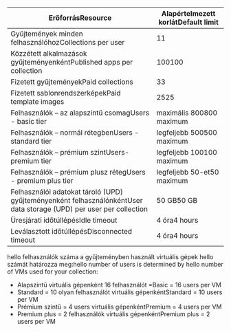 
| <span data-ttu-id="4b3c9-101">Erőforrás</span><span class="sxs-lookup"><span data-stu-id="4b3c9-101">Resource</span></span> | <span data-ttu-id="4b3c9-102">Alapértelmezett korlát</span><span class="sxs-lookup"><span data-stu-id="4b3c9-102">Default limit</span></span> |
| --- | --- |
| <span data-ttu-id="4b3c9-103">Gyűjtemények minden felhasználóhoz</span><span class="sxs-lookup"><span data-stu-id="4b3c9-103">Collections per user</span></span> |<span data-ttu-id="4b3c9-104">1</span><span class="sxs-lookup"><span data-stu-id="4b3c9-104">1</span></span> |
| <span data-ttu-id="4b3c9-105">Közzétett alkalmazások gyűjteményenként</span><span class="sxs-lookup"><span data-stu-id="4b3c9-105">Published apps per collection</span></span> |<span data-ttu-id="4b3c9-106">100</span><span class="sxs-lookup"><span data-stu-id="4b3c9-106">100</span></span> |
| <span data-ttu-id="4b3c9-107">Fizetett gyűjtemények</span><span class="sxs-lookup"><span data-stu-id="4b3c9-107">Paid collections</span></span> |<span data-ttu-id="4b3c9-108">3</span><span class="sxs-lookup"><span data-stu-id="4b3c9-108">3</span></span> |
| <span data-ttu-id="4b3c9-109">Fizetett sablonrendszerképek</span><span class="sxs-lookup"><span data-stu-id="4b3c9-109">Paid template images</span></span> |<span data-ttu-id="4b3c9-110">25</span><span class="sxs-lookup"><span data-stu-id="4b3c9-110">25</span></span> |
| <span data-ttu-id="4b3c9-111">Felhasználók – az alapszintű csomag</span><span class="sxs-lookup"><span data-stu-id="4b3c9-111">Users - basic tier</span></span> |<span data-ttu-id="4b3c9-112">maximális 800</span><span class="sxs-lookup"><span data-stu-id="4b3c9-112">800 maximum</span></span> |
| <span data-ttu-id="4b3c9-113">Felhasználók – normál rétegben</span><span class="sxs-lookup"><span data-stu-id="4b3c9-113">Users - standard tier</span></span> |<span data-ttu-id="4b3c9-114">legfeljebb 500</span><span class="sxs-lookup"><span data-stu-id="4b3c9-114">500 maximum</span></span> |
| <span data-ttu-id="4b3c9-115">Felhasználók – prémium szint</span><span class="sxs-lookup"><span data-stu-id="4b3c9-115">Users- premium tier</span></span> |<span data-ttu-id="4b3c9-116">legfeljebb 100</span><span class="sxs-lookup"><span data-stu-id="4b3c9-116">100 maximum</span></span> |
| <span data-ttu-id="4b3c9-117">Felhasználók – prémium plusz réteg</span><span class="sxs-lookup"><span data-stu-id="4b3c9-117">Users - premium plus tier</span></span> |<span data-ttu-id="4b3c9-118">legfeljebb 50-et</span><span class="sxs-lookup"><span data-stu-id="4b3c9-118">50 maximum</span></span> |
| <span data-ttu-id="4b3c9-119">Felhasználói adatokat tároló (UPD) gyűjteményenként felhasználónként</span><span class="sxs-lookup"><span data-stu-id="4b3c9-119">User data storage (UPD) per user per collection</span></span> |<span data-ttu-id="4b3c9-120">50 GB</span><span class="sxs-lookup"><span data-stu-id="4b3c9-120">50 GB</span></span> |
| <span data-ttu-id="4b3c9-121">Üresjárati időtúllépés</span><span class="sxs-lookup"><span data-stu-id="4b3c9-121">Idle timeout</span></span> |<span data-ttu-id="4b3c9-122">4 óra</span><span class="sxs-lookup"><span data-stu-id="4b3c9-122">4 hours</span></span> |
| <span data-ttu-id="4b3c9-123">Leválasztott időtúllépés</span><span class="sxs-lookup"><span data-stu-id="4b3c9-123">Disconnected timeout</span></span> |<span data-ttu-id="4b3c9-124">4 óra</span><span class="sxs-lookup"><span data-stu-id="4b3c9-124">4 hours</span></span> |

<span data-ttu-id="4b3c9-125">hello felhasználók száma a gyűjteményben használt virtuális gépek hello számát határozza meg:</span><span class="sxs-lookup"><span data-stu-id="4b3c9-125">hello number of users is determined by hello number of VMs used for your collection:</span></span>

* <span data-ttu-id="4b3c9-126">Alapszintű virtuális gépenként 16 felhasználót =</span><span class="sxs-lookup"><span data-stu-id="4b3c9-126">Basic = 16 users per VM</span></span>
* <span data-ttu-id="4b3c9-127">Standard = 10 olyan felhasználót virtuális gépenként</span><span class="sxs-lookup"><span data-stu-id="4b3c9-127">Standard = 10 users per VM</span></span>
* <span data-ttu-id="4b3c9-128">Prémium szintű = 4 users virtuális gépenként</span><span class="sxs-lookup"><span data-stu-id="4b3c9-128">Premium = 4 users per VM</span></span>
* <span data-ttu-id="4b3c9-129">Premium plus = 2 felhasználók virtuális gépenként</span><span class="sxs-lookup"><span data-stu-id="4b3c9-129">Premium plus = 2 users per VM</span></span>

